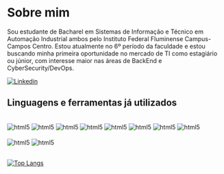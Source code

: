 # Sobre mim
Sou estudante de Bacharel em Sistemas de Informação e Técnico em Automação Industrial ambos pelo Instituto Federal Fluminense Campus-Campos Centro. Estou atualmente no 6º período da faculdade e estou buscando minha primeira oportunidade no mercado de TI como estagiário ou júnior, com interesse maior nas áreas de BackEnd e CyberSecurity/DevOps.

[![Linkedin](https://img.shields.io/badge/LinkedIn-0077B5?style=for-the-badge&logo=linkedin&logoColor=white)]()

## Linguagens e ferramentas já utilizados
<div style= "display: inline_block"> <br/>
    <img align="center"alt= "html5" src = "https://img.shields.io/badge/C-00599C?style=for-the-badge&logo=c&logoColor=white" />
    <img align="center"alt= "html5" src = "https://img.shields.io/badge/Java-ED8B00?style=for-the-badge&logo=openjdk&logoColor=white" />
    <img align="center"alt= "html5" src = "https://img.shields.io/badge/Node.js-43853D?style=for-the-badge&logo=node.js&logoColor=white" />
    <img align="center"alt= "html5" src = "https://img.shields.io/badge/TypeScript-007ACC?style=for-the-badge&logo=typescript&logoColor=white" />
    <img align="center"alt= "html5" src = "https://img.shields.io/badge/Python-14354C?style=for-the-badge&logo=python&logoColor=white" />
    <img align="center"alt= "html5" src = "https://img.shields.io/badge/JavaScript-323330?style=for-the-badge&logo=javascript&logoColor=F7DF1E" />
    <img align="center"alt= "html5" src = "https://img.shields.io/badge/Vue.js-35495E?style=for-the-badge&logo=vue.js&logoColor=4FC08D" />
     <img align="center"alt= "html5" src = "https://img.shields.io/badge/Spring-6DB33F?style=for-the-badge&logo=spring&logoColor=white" />
    

<div style= "display: inline_block"> <br/>
<img align="center"alt= "html5" src = "https://img.shields.io/badge/MySQL-00000F?style=for-the-badge&logo=mysql&logoColor=white" />
<img align="center"alt= "html5" src = "https://img.shields.io/badge/MongoDB-4EA94B?style=for-the-badge&logo=mongodb&logoColor=white" />

<div style= "display: inline_block"> <br/>


[![Top Langs](https://github-readme-stats.vercel.app/api/top-langs/?username=ArthurZem)](https://github.com/anuraghazra/github-readme-stats)

